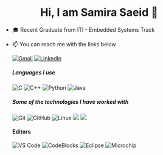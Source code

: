 
<h1 align="center" > Hi, I am Samira Saeid 👋</h1>

- 🎓 Recent Graduate from ITI - Embedded Systems Track
- :mailbox: You can reach me with the links below
  
    [![Gmail](https://img.shields.io/badge/-GMAIL-D14836?style=for-the-badge&logo=gmail&logoColor=white)](mailto:samirasaeid264@gmail.com)
    [![LinkedIn](https://img.shields.io/badge/-LINKEDIN-0077B5?style=for-the-badge&logo=linkedin&logoColor=white)](https://www.linkedin.com/in/samira-saeid-462008164/)

  ##### Languages I use
  ![C](https://img.shields.io/badge/-C-000000?style=flat&logo=c)
  ![C++](https://img.shields.io/badge/-C++-000000?style=flat&logo=c%2B%2B)
  ![Python](https://img.shields.io/badge/-Python-000000?style=flat&logo=python)
  ![Java](https://img.shields.io/badge/-Java-000000?style=flat&logo=java)

  ##### Some of the technologies I have worked with
  ![Git](https://img.shields.io/badge/-Git-222222?style=flat&logo=git&logoColor=F05032)
  ![GitHub](https://img.shields.io/badge/-GitHub-222222?style=flat&logo=github&logoColor=181717)
  ![Linux](https://img.shields.io/badge/-Linux-222222?style=flat&logo=linux&logoColor=FCC624)
  ![](https://img.shields.io/badge/-Qt-222222?style=flat&logo=Qt&logoColor=FCC624)
  ![](https://img.shields.io/badge/-Altium-222222?style=flat&logo=Altium&logoColor=FCC624)

  #### Editors
  ![VS Code](http://img.shields.io/badge/-VS%20Code-222222?style=flat-square&logo=visual-studio-code)
  ![CodeBlocks](http://img.shields.io/badge/-CodeBlocks-222222?style=flat-square&logo=CodeBlocks)
  ![Eclipse](http://img.shields.io/badge/-Eclipse-222222?style=flat-square&logo=Eclipse)
  ![Microchip](http://img.shields.io/badge/-Microchip-222222?style=flat-square&logo=Microchip)
  
  
